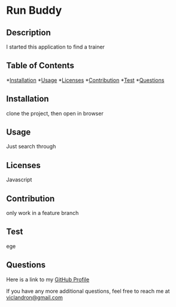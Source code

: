 
  # Run Buddy

  ## Description
  I started this application to find a trainer

  ## Table of Contents
  *[Installation](#Installation)
  *[Usage](#usage)
  *[Licenses](#licenses)
  *[Contribution](#contribution)
  *[Test](#test)
  *[Questions](#questions)

  ## Installation
  clone the project, then open in browser

  ## Usage
  Just search through

  ## Licenses
  Javascript

  ## Contribution
  only work in a feature branch

  ## Test
  ege

  ## Questions
  Here is a link to my [GitHub Profile](http://github.com/viclandron27)

  If you have any more additional questions, feel free to reach me at viclandron@gmail.com

  